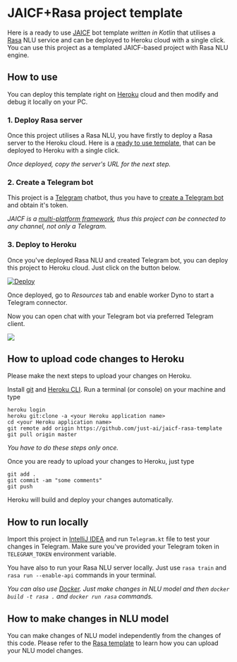 # JAICF+Rasa project template

Here is a ready to use [JAICF](https://framework.just-ai.com) bot template _written in Kotlin_ that utilises a [Rasa](https://rasa.com) NLU service and can be deployed to Heroku cloud with a single click.
You can use this project as a templated JAICF-based project with Rasa NLU engine.

## How to use

You can deploy this template right on [Heroku](https://heroku.com) cloud and then modify and debug it locally on your PC.

### 1. Deploy Rasa server

Once this project utilises a Rasa NLU, you have firstly to deploy a Rasa server to the Heroku cloud.
Here is a [ready to use template](https://github.com/just-ai/rasa-heroku-template), that can be deployed to Heroku with a single click.

_Once deployed, copy the server's URL for the next step._

### 2. Create a Telegram bot

This project is a [Telegram](https://telegram.org/) chatbot, thus you have to [create a Telegram bot](https://core.telegram.org/bots#3-how-do-i-create-a-bot) and obtain it's token.

_JAICF is a [multi-platform framework](https://github.com/just-ai/jaicf-kotlin/wiki/Channels#multi-channel-support), thus this project can be connected to any channel, not only a Telegram._

### 3. Deploy to Heroku

Once you've deployed Rasa NLU and created Telegram bot, you can deploy this project to Heroku cloud.
Just click on the button below.

[![Deploy](https://www.herokucdn.com/deploy/button.svg)](https://heroku.com/deploy)

Once deployed, go to _Resources_ tab and enable worker Dyno to start a Telegram connector.

Now you can open chat with your Telegram bot via preferred Telegram client.

![](https://i.imgur.com/dwO6LYy.gif)

## How to upload code changes to Heroku

Please make the next steps to upload your changes on Heroku.

Install [git](https://git-scm.com/downloads) and [Heroku CLI](https://devcenter.heroku.com/articles/heroku-cli#download-and-install).
Run a terminal (or console) on your machine and type

```
heroku login
heroku git:clone -a <your Heroku application name>
cd <your Heroku application name>
git remote add origin https://github.com/just-ai/jaicf-rasa-template
git pull origin master
```

_You have to do these steps only once._

Once you are ready to upload your changes to Heroku, just type

```
git add .
git commit -am "some comments"
git push
```

Heroku will build and deploy your changes automatically.

## How to run locally

Import this project in [IntelliJ IDEA](https://www.jetbrains.com/idea/download/) and run `Telegram.kt` file to test your changes in Telegram.
Make sure you've provided your Telegram token in `TELEGRAM_TOKEN` environment variable.

You have also to run your Rasa NLU server locally.
Just use `rasa train` and `rasa run --enable-api` commands in your terminal.

_You can also use [Docker](https://www.docker.com/). Just make changes in NLU model and then `docker build -t rasa .` and `docker run rasa` commands._

## How to make changes in NLU model

You can make changes of NLU model independently from the changes of this code.
Please refer to the [Rasa template](https://github.com/just-ai/rasa-heroku-template) to learn how you can upload your NLU model changes.
